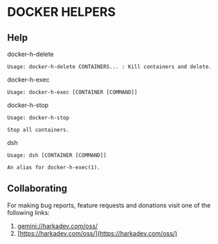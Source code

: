 # DOCKER HELPERS

## Help

docker-h-delete

    Usage: docker-h-delete CONTAINERS... : Kill containers and delete.

docker-h-exec

    Usage: docker-h-exec [CONTAINER [COMMAND]]

docker-h-stop

    Usage: docker-h-stop
    
    Stop all containers.

dsh

    Usage: dsh [CONTAINER [COMMAND]]
    
    An alias for docker-h-exec(1).

## Collaborating

For making bug reports, feature requests and donations visit
one of the following links:

1. [gemini://harkadev.com/oss/](gemini://harkadev.com/oss/)
2. [https://harkadev.com/oss/](https://harkadev.com/oss/)
